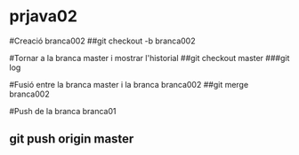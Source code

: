 # prjava02

#Creació branca002
##git checkout -b branca002

#Tornar a la branca master i mostrar l'historial
##git checkout master
###git log

#Fusió entre la branca master i la branca branca002
##git merge branca002

#Push de la branca branca01
## git push origin master
